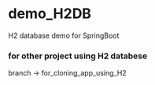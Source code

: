 # demo_H2DB
H2 database demo for SpringBoot

### for other project using H2 databese
branch -> for_cloning_app_using_H2
